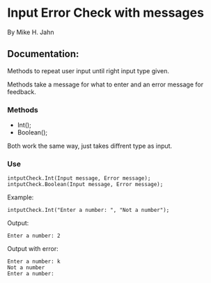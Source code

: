 # Input Error Check with messages
By Mike H. Jahn

## Documentation:
Methods to repeat user input until right input type given.

Methods take a message for what to enter and an error message for feedback.
 
### Methods 
- Int();
- Boolean();

Both work the same way, just takes diffrent type as input.

### Use

``` 
intputCheck.Int(Input message, Error message);
intputCheck.Boolean(Input message, Error message);
```

Example:
```
intputCheck.Int("Enter a number: ", "Not a number");
```

Output:
```
Enter a number: 2
```

Output with error:
```
Enter a number: k
Not a number
Enter a number: 
```
